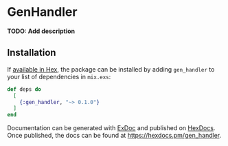 # GenHandler

**TODO: Add description**

## Installation

If [available in Hex](https://hex.pm/docs/publish), the package can be installed
by adding `gen_handler` to your list of dependencies in `mix.exs`:

```elixir
def deps do
  [
    {:gen_handler, "~> 0.1.0"}
  ]
end
```

Documentation can be generated with [ExDoc](https://github.com/elixir-lang/ex_doc)
and published on [HexDocs](https://hexdocs.pm). Once published, the docs can
be found at <https://hexdocs.pm/gen_handler>.

